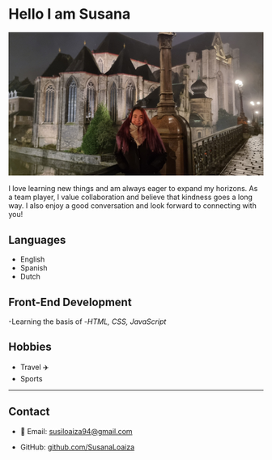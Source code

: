 # Hello I am Susana

![SusanaLoaiza](./img/susana-img.jpg)

I love learning new things and am always eager to expand my horizons. As a team
player, I value collaboration and believe that kindness goes a long way. I also
enjoy a good conversation and look forward to connecting with you!

## Languages

- English
- Spanish
- Dutch

## Front-End Development

-Learning the basis of -_HTML, CSS, JavaScript_

## Hobbies

- Travel :airplane:
- Sports

---

## Contact

- 📧 Email: susiloaiza94@gmail.com

- GitHub: [github.com/SusanaLoaiza](https://github.com/SusanaLoaiza)
